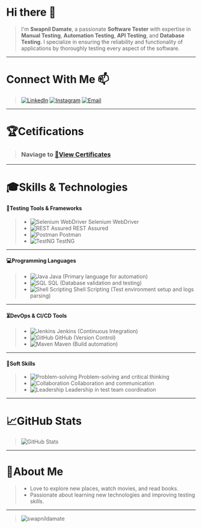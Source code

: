 # Hi there 👋

> I'm **Swapnil Damate**, a passionate **Software Tester** with expertise in **Manual Testing**, **Automation Testing**, 
**API Testing**, and **Database Testing**. I specialize in ensuring the reliability and functionality of applications by
> thoroughly testing every aspect of the software.

---

# Connect With Me 📫

> [![LinkedIn](https://img.shields.io/badge/LinkedIn-0077B5?logo=linkedin&logoColor=white)](https://linkedin.com/in/swapnil-damate) [![Instagram](https://img.shields.io/badge/Instagram-E4405F?logo=instagram&logoColor=white)](https://instagram.com/swapnildamate) [![Email](https://img.shields.io/badge/Email-D14836?logo=gmail&logoColor=white)](mailto:swapnildamate@gmail.com)

---

# 🏆Cetifications

> ### Naviage to [📜View Certificates](certificate.md)

---

# 🎓Skills & Technologies

#### 📁Testing Tools & Frameworks

> - ![Selenium WebDriver](https://img.shields.io/badge/-Selenium%20WebDriver-43B02A?logo=selenium&logoColor=white)
    Selenium WebDriver
> - ![REST Assured](https://img.shields.io/badge/-REST%20Assured-000000?logo=java&logoColor=white) REST Assured
> - ![Postman](https://img.shields.io/badge/-Postman-FF6C37?logo=postman&logoColor=white) Postman
> - ![TestNG](https://img.shields.io/badge/-TestNG-FF6C37?logo=testng&logoColor=white) TestNG

---

#### 💻Programming Languages

> - ![Java](https://img.shields.io/badge/-Java-007396?logo=java&logoColor=white) Java (Primary language for automation)
> - ![SQL](https://img.shields.io/badge/-SQL-4479A1?logo=postgresql&logoColor=white) SQL (Database validation and
    testing)
> - ![Shell Scripting](https://img.shields.io/badge/-Shell%20Scripting-4EAA25?logo=gnu-bash&logoColor=white) Shell
    Scripting (Test environment setup and logs parsing)

---

#### ⏳DevOps & CI/CD Tools

> - ![Jenkins](https://img.shields.io/badge/-Jenkins-D24939?logo=jenkins&logoColor=white) Jenkins (Continuous
    Integration)
> - ![GitHub](https://img.shields.io/badge/-GitHub-181717?logo=github&logoColor=white) GitHub (Version Control)
> - ![Maven](https://img.shields.io/badge/-Maven-C71A36?logo=apache-maven&logoColor=white) Maven (Build automation)

---

#### 🎯Soft Skills

> - ![Problem-solving](https://img.shields.io/badge/-Problem--solving-007ACC?logo=visual-studio-code&logoColor=white)
    Problem-solving and critical thinking
> - ![Collaboration](https://img.shields.io/badge/-Collaboration-007ACC?logo=teams&logoColor=white) Collaboration and
    communication
> - ![Leadership](https://img.shields.io/badge/-Leadership-007ACC?logo=teams&logoColor=white) Leadership in test team
    coordination

---

# 📈GitHub Stats

> ![GitHub Stats](https://github-readme-stats.vercel.app/api?username=swapnildamate&show_icons=true)

---

# 🤗About Me

> - Love to explore new places, watch movies, and read books.
> - Passionate about learning new technologies and improving testing skills.

---

> <p   ="left"> <img src="https://komarev.com/ghpvc/?username=swapnildamate&label=Profile%20views&color=0e75b6&style=flat" alt="swapnildamate" /> </p> 
